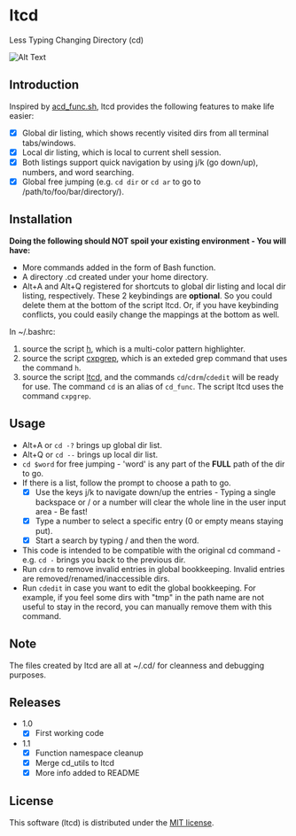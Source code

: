# ltcd
Less Typing Changing Directory (cd)

![Alt Text](https://github.com/dczhu/ltcd/blob/master/res/cd.gif)

## Introduction
Inspired by [acd_func.sh](http://linuxgazette.net/109/misc/marinov/acd_func.html), ltcd provides the following features to make life easier:

- [x] Global dir listing, which shows recently visited dirs from all terminal tabs/windows.
- [x] Local dir listing, which is local to current shell session.
- [x] Both listings support quick navigation by using j/k (go down/up), numbers, and word searching.
- [x] Global free jumping (e.g. `cd dir` or `cd ar` to go to /path/to/foo/bar/directory/).

## Installation
**Doing the following should NOT spoil your existing environment - You will have:**
  * More commands added in the form of Bash function.
  * A directory .cd created under your home directory.
  * Alt+A and Alt+Q registered for shortcuts to global dir listing and local dir listing, respectively. These 2 keybindings are **optional**. So you could delete them at the bottom of the script ltcd. Or, if you have keybinding conflicts, you could easily change the mappings at the bottom as well.

In ~/.bashrc:
1. source the script [h](https://github.com/dczhu/mch/blob/master/h), which is a multi-color pattern highlighter.
2. source the script [cxpgrep](https://github.com/dczhu/cxpgrep/blob/master/cxpgrep), which is an exteded grep command that uses the command `h`.
3. source the script [ltcd](https://github.com/dczhu/ltcd/blob/master/ltcd), and the commands `cd`/`cdrm`/`cdedit` will be ready for use. The command `cd` is an alias of `cd_func`. The script ltcd uses the command `cxpgrep`.

## Usage
* Alt+A or `cd -?` brings up global dir list.
* Alt+Q or `cd --` brings up local dir list.
* `cd $word` for free jumping - 'word' is any part of the **FULL** path of the dir to go.
* If there is a list, follow the prompt to choose a path to go.
  - [x] Use the keys j/k to navigate down/up the entries - Typing a single backspace or / or a number will clear the whole line in the user input area - Be fast!
  - [x] Type a number to select a specific entry (0 or empty means staying put).
  - [x] Start a search by typing / and then the word.
* This code is intended to be compatible with the original cd command - e.g. `cd -` brings you back to the previous dir.
* Run `cdrm` to remove invalid entries in global bookkeeping. Invalid entries are removed/renamed/inaccessible dirs.
* Run `cdedit` in case you want to edit the global bookkeeping. For example, if you feel some dirs with "tmp" in the path name are not useful to stay in the record, you can manually remove them with this command.

## Note
The files created by ltcd are all at ~/.cd/ for cleanness and debugging purposes.

## Releases
* 1.0
  - [x] First working code
* 1.1
  - [x] Function namespace cleanup
  - [x] Merge cd_utils to ltcd
  - [x] More info added to README

## License
This software (ltcd) is distributed under the [MIT license](https://github.com/dczhu/ltcd/blob/master/LICENSE).
